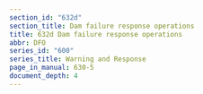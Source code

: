 ```yaml
---
section_id: "632d"
section_title: Dam failure response operations
title: 632d Dam failure response operations
abbr: DFO
series_id: "600"
series_title: Warning and Response
page_in_manual: 630-5
document_depth: 4
---
```


